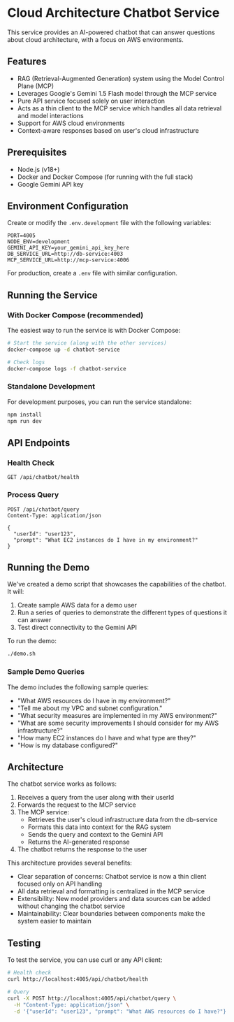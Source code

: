 # Cloud Architecture Chatbot Service

This service provides an AI-powered chatbot that can answer questions about cloud architecture, with a focus on AWS environments.

## Features

- RAG (Retrieval-Augmented Generation) system using the Model Control Plane (MCP)
- Leverages Google's Gemini 1.5 Flash model through the MCP service
- Pure API service focused solely on user interaction
- Acts as a thin client to the MCP service which handles all data retrieval and model interactions
- Support for AWS cloud environments
- Context-aware responses based on user's cloud infrastructure

## Prerequisites

- Node.js (v18+)
- Docker and Docker Compose (for running with the full stack)
- Google Gemini API key

## Environment Configuration

Create or modify the `.env.development` file with the following variables:

```
PORT=4005
NODE_ENV=development
GEMINI_API_KEY=your_gemini_api_key_here
DB_SERVICE_URL=http://db-service:4003
MCP_SERVICE_URL=http://mcp-service:4006
```

For production, create a `.env` file with similar configuration.

## Running the Service

### With Docker Compose (recommended)

The easiest way to run the service is with Docker Compose:

```bash
# Start the service (along with the other services)
docker-compose up -d chatbot-service

# Check logs
docker-compose logs -f chatbot-service
```

### Standalone Development

For development purposes, you can run the service standalone:

```bash
npm install
npm run dev
```

## API Endpoints

### Health Check

```
GET /api/chatbot/health
```

### Process Query

```
POST /api/chatbot/query
Content-Type: application/json

{
  "userId": "user123",
  "prompt": "What EC2 instances do I have in my environment?"
}
```

## Running the Demo

We've created a demo script that showcases the capabilities of the chatbot. It will:

1. Create sample AWS data for a demo user
2. Run a series of queries to demonstrate the different types of questions it can answer
3. Test direct connectivity to the Gemini API

To run the demo:

```bash
./demo.sh
```

### Sample Demo Queries

The demo includes the following sample queries:

- "What AWS resources do I have in my environment?"
- "Tell me about my VPC and subnet configuration."
- "What security measures are implemented in my AWS environment?"
- "What are some security improvements I should consider for my AWS infrastructure?"
- "How many EC2 instances do I have and what type are they?"
- "How is my database configured?"

## Architecture

The chatbot service works as follows:

1. Receives a query from the user along with their userId
2. Forwards the request to the MCP service
3. The MCP service:
   - Retrieves the user's cloud infrastructure data from the db-service
   - Formats this data into context for the RAG system
   - Sends the query and context to the Gemini API
   - Returns the AI-generated response
4. The chatbot returns the response to the user

This architecture provides several benefits:
- Clear separation of concerns: Chatbot service is now a thin client focused only on API handling
- All data retrieval and formatting is centralized in the MCP service
- Extensibility: New model providers and data sources can be added without changing the chatbot service
- Maintainability: Clear boundaries between components make the system easier to maintain

## Testing

To test the service, you can use curl or any API client:

```bash
# Health check
curl http://localhost:4005/api/chatbot/health

# Query
curl -X POST http://localhost:4005/api/chatbot/query \
  -H "Content-Type: application/json" \
  -d '{"userId": "user123", "prompt": "What AWS resources do I have?"}'
``` 